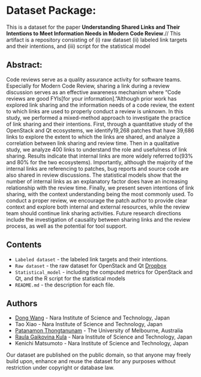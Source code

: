# Dataset Package:


This is a dataset for the paper **Understanding Shared Links and Their Intentions to Meet Information Needs in Modern Code Review**.//
This artifact is a repository consisting of (i) raw dataset (ii) labeled link targets and their intentions, and (iii) script for the statistical model

## Abstract:
Code reviews serve as a quality assurance activity for software teams. Especially for Modern Code Review, sharing a link during a review discussion serves as an effective awareness mechanism where “Code reviews are good FYIs[for your information].”Although prior work has explored link sharing and the information needs of a code review, the extent to which links are used to properly conduct a review is unknown. In this study, we performed a mixed-method approach to investigate the practice of link sharing and their intentions. First, through a quantitative study of the OpenStack and Qt ecosystems, we identify19,268 patches that have 39,686 links to explore the extent to which the links are shared, and analyze a correlation between link sharing and review time. Then in a qualitative study, we analyze 400 links to understand the role and usefulness of link sharing. Results indicate that internal links are more widely referred to(93% and 80% for the two ecosystems). Importantly, although the majority of the internal links are referencing to patches, bug reports and source code are also shared in review discussions. The statistical models show that the number of internal links as an explanatory factor does have an increasing relationship with the review time. Finally, we present seven intentions of link sharing, with the context understanding being the most commonly used. To conduct a proper review, we encourage the patch author to provide clear context and explore both internal and external resources, while the review team should continue link sharing activities. Future research directions include the investigation of causality between sharing links and the review process, as well as the potential for tool support.

## Contents
* `Labeled dataset` - the labeled link targets and their intentions.
* `Raw dataset` - the raw dataset for OpenStack and Qt [Dropbox](https://www.dropbox.com/sh/swrpxfexi6ggrm8/AADDToxZfiLz7tY9PAoA3zdTa?dl=0) 
* `Statistical_model` - including the computed metrics for OpenStack and Qt, and the R script for the statistical models
* `README.md` - the description for each file.


## Authors
* [Dong Wang](https://dong-w.github.io/) - Nara Institute of Science and Technology, Japan
* Tao Xiao - Nara Institute of Science and Technology, Japan
* [Patanamon Thongtanunam](http://patanamon.com/) - The University of Melbourne, Australia
* [Raula Gaikovina Kula](https://raux.github.io/) - Nara Institute of Science and Technology, Japan
* Kenichi Matsumoto - Nara Institute of Science and Technology, Japan

Our dataset are published on the public domain, so that anyone may freely build upon, enhance and reuse the dataset for any purposes without restriction under copyright or database law.
